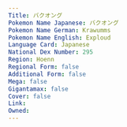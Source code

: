 ```yaml
---
﻿Title: バクオング
Pokemon Name Japanese: バクオング
Pokemon Name German: Krawumms
Pokemon Name English: Exploud
Language Card: Japanese
National Dex Number: 295
Region: Hoenn
Regional Form: false
Additional Form: false
Mega: false
Gigantamax: false
Cover: false
Link: 
Owned: 
---
```

